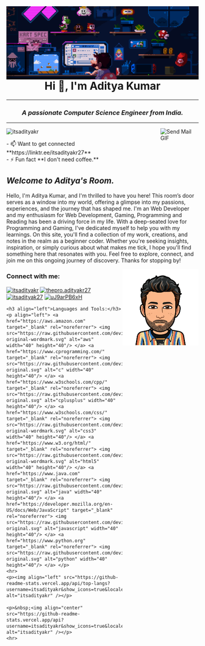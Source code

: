 <img src="resources/gif.gif" align = "left" alt="Mario Coding GIF">
    <h1 align="center">Hi 👋, I'm Aditya Kumar</h1>
    <hr>
    <h3 align="center"><em>A passionate Computer Science Engineer from India.</em></h3>
    <hr>
    <img src="resources/gif3.gif" align = "right" alt="Send Mail GIF" width="100">
    <p align="left"> <img src="https://komarev.com/ghpvc/?username=itsadityakr&label=Profile%20views&color=0e75b6&style=flat" alt="itsadityakr" /> </p>
    - 📫 Want to get connected **https://linktr.ee/itsadityakr27**
    <br>
    - ⚡ Fun fact **I don't need coffee.**
    <p><strong><em><h2>Welcome to Aditya's Room.</h2></em></strong></p>
    <p>
        Hello, I'm Aditya Kumar, and I'm thrilled to have you here! This room’s door serves as a window into my world, offering a glimpse into my passions, experiences, and the journey that has shaped me.
        I'm an Web Developer and my enthusiasm for Web Development, Gaming, Programming and Reading has been a driving force in my life. With a deep-seated love for Programming and Gaming, I've dedicated myself to help you with my learnings.
        On this site, you'll find a collection of my work, creations, and notes in the realm as a beginner coder. Whether you're seeking insights, inspiration, or simply curious about what makes me tick, I hope you'll find something here that resonates with you.
        Feel free to explore, connect, and join me on this ongoing journey of discovery. Thanks for stopping by!</p>
    </p>
    <img src="resources/gif2.gif" align = "right" alt="Searching GIF" width="200">
        <h3 align="left">Connect with me:</h3>
    <p align="left">
    <a href="https://linkedin.com/in/itsadityakr" target="blank"><img align="center" src="https://raw.githubusercontent.com/rahuldkjain/github-profile-readme-generator/master/src/images/icons/Social/linked-in-alt.svg" alt="itsadityakr" height="30" width="40" /></a>
    <a href="https://instagram.com/thepro.adityakr27" target="blank"><img align="center" src="https://raw.githubusercontent.com/rahuldkjain/github-profile-readme-generator/master/src/images/icons/Social/instagram.svg" alt="thepro.adityakr27" height="30" width="40" /></a>
    <a href="https://auth.geeksforgeeks.org/user/itsadityak27" target="blank"><img align="center" src="https://raw.githubusercontent.com/rahuldkjain/github-profile-readme-generator/master/src/images/icons/Social/geeks-for-geeks.svg" alt="itsadityak27" height="30" width="40" /></a>
    <a href="https://discord.gg/uJ9arPB6xH" target="blank"><img align="center" src="https://raw.githubusercontent.com/rahuldkjain/github-profile-readme-generator/master/src/images/icons/Social/discord.svg" alt="uJ9arPB6xH" height="30" width="40" /></a>
    </p>
    
    <h3 align="left">Languages and Tools:</h3>
    <p align="left"> <a href="https://aws.amazon.com" target="_blank" rel="noreferrer"> <img src="https://raw.githubusercontent.com/devicons/devicon/master/icons/amazonwebservices/amazonwebservices-original-wordmark.svg" alt="aws" width="40" height="40"/> </a> <a href="https://www.cprogramming.com/" target="_blank" rel="noreferrer"> <img src="https://raw.githubusercontent.com/devicons/devicon/master/icons/c/c-original.svg" alt="c" width="40" height="40"/> </a> <a href="https://www.w3schools.com/cpp/" target="_blank" rel="noreferrer"> <img src="https://raw.githubusercontent.com/devicons/devicon/master/icons/cplusplus/cplusplus-original.svg" alt="cplusplus" width="40" height="40"/> </a> <a href="https://www.w3schools.com/css/" target="_blank" rel="noreferrer"> <img src="https://raw.githubusercontent.com/devicons/devicon/master/icons/css3/css3-original-wordmark.svg" alt="css3" width="40" height="40"/> </a> <a href="https://www.w3.org/html/" target="_blank" rel="noreferrer"> <img src="https://raw.githubusercontent.com/devicons/devicon/master/icons/html5/html5-original-wordmark.svg" alt="html5" width="40" height="40"/> </a> <a href="https://www.java.com" target="_blank" rel="noreferrer"> <img src="https://raw.githubusercontent.com/devicons/devicon/master/icons/java/java-original.svg" alt="java" width="40" height="40"/> </a> <a href="https://developer.mozilla.org/en-US/docs/Web/JavaScript" target="_blank" rel="noreferrer"> <img src="https://raw.githubusercontent.com/devicons/devicon/master/icons/javascript/javascript-original.svg" alt="javascript" width="40" height="40"/> </a> <a href="https://www.python.org" target="_blank" rel="noreferrer"> <img src="https://raw.githubusercontent.com/devicons/devicon/master/icons/python/python-original.svg" alt="python" width="40" height="40"/> </a> </p>
    <hr>
    <p><img align="left" src="https://github-readme-stats.vercel.app/api/top-langs?username=itsadityakr&show_icons=true&locale=en&layout=compact" alt="itsadityakr" /></p>
    
    <p>&nbsp;<img align="center" src="https://github-readme-stats.vercel.app/api?username=itsadityakr&show_icons=true&locale=en" alt="itsadityakr" /></p>
    <hr>    
